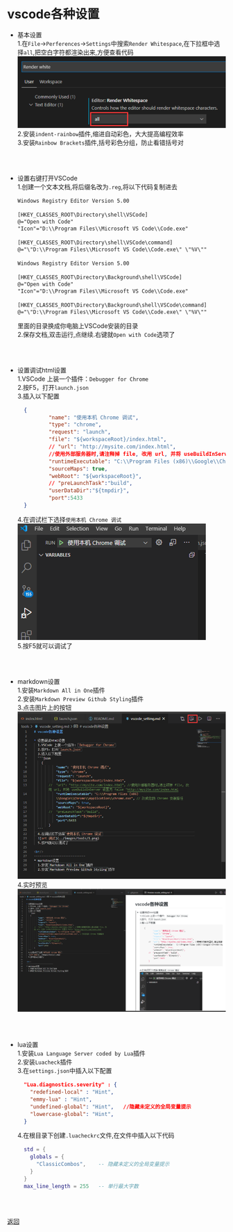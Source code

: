 # vscode各种设置  

* 基本设置  
  1.在`File`->`Perferences`->`Settings`中搜索`Render Whitespace`,在下拉框中选择`all`,把空白字符都渲染出来,方便查看代码  
  ![设置](../images/tools/4.png)  
  2.安装`indent-rainbow`插件,缩进自动彩色，大大提高编程效率  
  3.安装`Rainbow Brackets`插件,括号彩色分组，防止看错括号对  
  
<br/>  
<br/>  

* 设置右键打开VSCode  
  1.创建一个文本文档,将后缀名改为`.reg`,将以下代码复制进去  
  ```
  Windows Registry Editor Version 5.00

  [HKEY_CLASSES_ROOT\Directory\shell\VSCode]
  @="Open with Code"
  "Icon"="D:\\Program Files\\Microsoft VS Code\\Code.exe"

  [HKEY_CLASSES_ROOT\Directory\shell\VSCode\command]
  @="\"D:\\Program Files\\Microsoft VS Code\\Code.exe\" \"%V\""

  Windows Registry Editor Version 5.00

  [HKEY_CLASSES_ROOT\Directory\Background\shell\VSCode]
  @="Open with Code"
  "Icon"="D:\\Program Files\\Microsoft VS Code\\Code.exe"

  [HKEY_CLASSES_ROOT\Directory\Background\shell\VSCode\command]
  @="\"D:\\Program Files\\Microsoft VS Code\\Code.exe\" \"%V\""
  ```  
  里面的目录换成你电脑上VSCode安装的目录  
  2.保存文档,双击运行,点继续.右键就`Open with Code`选项了  
<br/>  
<br/>  

* 设置调试html设置  
  1.VSCode 上装一个插件：`Debugger for Chrome`  
  2.按F5，打开`launch.json`  
  3.插入以下配置  
  ```json
    {
            "name": "使用本机 Chrome 调试",
            "type": "chrome",
            "request": "launch",
            "file": "${workspaceRoot}/index.html",
            // "url": "http://mysite.com/index.html", 
            //使用外部服务器时,请注释掉 file, 改用 url, 并将 useBuildInServer 设置为 false
            "runtimeExecutable": "C:\\Program Files (x86)\\Google\\Chrome\\Application\\chrome.exe", // 改成您的 Chrome 安装路径
            "sourceMaps": true,
            "webRoot": "${workspaceRoot}",
            // "preLaunchTask":"build",
            "userDataDir":"${tmpdir}",
            "port":5433
    }
  ```  
  4.在调试栏下选择`使用本机 Chrome 调试`  
  ![调试](../images/tools/1.png "可选标题")  
  5.按F5就可以调试了  
     
<br/>  
<br/>  

* markdown设置  
  1.安装`Markdown All in One`插件  
  2.安装`Markdown Preview Github Styling`插件  
  3.点击图片上的按钮  
  ![预览按钮](../images/tools/2.png)  
  4.实时预览  
  ![预览](../images/tools/3.png)  
  
<br/>  
<br/>  

* lua设置  
  1.安装`Lua Language Server coded by Lua`插件  
  2.安装`Luacheck`插件  
  3.在`settings.json`中插入以下配置  
  ```json
    "Lua.diagnostics.severity" : {
      "redefined-local" : "Hint",
      "emmy-lua" : "Hint",
      "undefined-global": "Hint",   //隐藏未定义的全局变量提示
      "lowercase-global": "Hint",
    }
  ```  
  4.在根目录下创建`.luacheckrc`文件,在文件中插入以下代码  
  ```lua
    std = {
      globals = {
        "ClassicCombos",    -- 隐藏未定义的全局变量提示
      }
    }
    max_line_length = 255   -- 单行最大字数
  ```
  
<br/>  
<br/>  

[返回](../home.md)